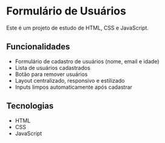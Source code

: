 # Formulário de Usuários

Este é um projeto de estudo de HTML, CSS e JavaScript. 

## Funcionalidades

- Formulário de cadastro de usuários (nome, email e idade)
- Lista de usuários cadastrados
- Botão para remover usuários
- Layout centralizado, responsivo e estilizado
- Inputs limpos automaticamente após cadastrar

## Tecnologias

- HTML
- CSS
- JavaScript

